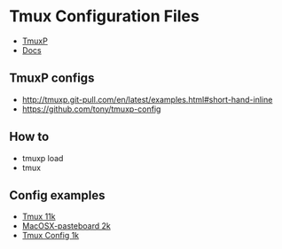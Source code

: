 # Tmux Configuration Files

- [TmuxP](https://github.com/tmux-python/tmuxp)
- [Docs](http://tmuxp.readthedocs.io/en/latest/)

## TmuxP configs

- http://tmuxp.git-pull.com/en/latest/examples.html#short-hand-inline
- https://github.com/tony/tmuxp-config

## How to

- tmuxp load <config-file>
- tmux

## Config examples

- [Tmux 11k](https://github.com/gpakosz/.tmux)
- [MacOSX-pasteboard 2k](https://github.com/ChrisJohnsen/tmux-MacOSX-pasteboard)
- [Tmux Config 1k](https://github.com/samoshkin/tmux-config)
